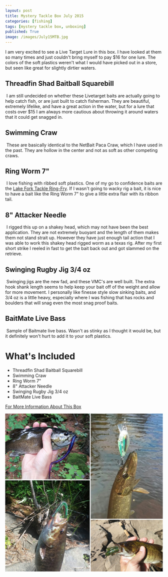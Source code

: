 ```yaml
---
layout: post
title: Mystery Tackle Box July 2015
categories: [fishing]
tags: [mystery tackle box, unboxing]
published: True
image: /images/July15MTB.jpg
---
```


I am very excited to see a Live Target Lure in this box. I have looked at them so many times and just couldn't bring myself to pay $16 for one lure. The colors of the soft plastics weren't what I would have picked out in a store, but seen like great for slightly dirtier waters.

## Threadfin Shad Baitball Squarebill
<img class="floatrightsm" src="http://mysterytacklebox.com/media/catalog/product/cache/1/small_image/175x141/9df78eab33525d08d6e5fb8d27136e95/b/a/baitball_squarebill_web.jpg" alt="">
I am still undecided on whether these Livetarget baits are actually going to help catch fish, or are just built to catch fisherman. They are beautiful, extremely lifelike, and have a great action in the water, but for a lure that costs over $15 I am always more cautious about throwing it around waters that it could get snagged in.

## Swimming Craw
<img class="floatrightsm" src="http://mysterytacklebox.com/media/catalog/product/cache/1/small_image/175x141/9df78eab33525d08d6e5fb8d27136e95/s/w/swimming_craw_web.jpg" alt="">
These are basically identical to the NetBait Paca Craw, which I have used in the past. They are hollow in the center and not as soft as other competing craws.

## Ring Worm 7"
<img class="floatrightsm" src="http://mysterytacklebox.com/media/catalog/product/cache/1/small_image/175x141/9df78eab33525d08d6e5fb8d27136e95/r/i/ringworm_web_1.jpg" alt="">
I love fishing with ribbed soft plastics. One of my go to confidence baits are the <a href="http://www.lftlures.com/catalog/lft-ring-fry">Lake Fork Tackle Ring-Fry</a>. If I wasn't going to wacky rig a bait, it is nice to have a bait like the Ring Worm 7" to give a little extra flair with its ribbon tail.

## 8" Attacker Needle
<img class="floatrightsm" src="http://mysterytacklebox.com/media/catalog/product/cache/1/small_image/175x141/9df78eab33525d08d6e5fb8d27136e95/a/t/attacker_needle_web_1.jpg" alt="">
I rigged this up on a shakey head, which may not have been the best application. They are not extremely buoyant and the length of them makes them not stand strait up. However they have just enough tail action that I was able to work this shakey head rigged worm as a texas rig. After my first short strike I reeled in fast to get the bait back out and got slammed on the retrieve.

## Swinging Rugby Jig 3/4 oz
<img class="floatrightsm" src="http://mysterytacklebox.com/media/catalog/product/cache/1/small_image/175x141/9df78eab33525d08d6e5fb8d27136e95/s/w/swinging_rugby_jig_web.jpg" alt="">
Swinging jigs are the new fad, and these VMC's are well built. The extra hook shank length seems to help keep your bait off of the weight and allow for more movement. I personally like finesse style slow sinking baits, and 3/4 oz is a little heavy, especially where I was fishing that has rocks and boulders that will snag even the most snag proof baits.

## BaitMate Live Bass
<img class="floatrightsm" src="http://mysterytacklebox.com/media/catalog/product/cache/1/small_image/175x141/9df78eab33525d08d6e5fb8d27136e95/2/0/2014_livebass_dip_web.jpg" alt="">
Sample of Baitmate live bass. Wasn't as stinky as I thought it would be, but it definitely won't hurt to add it to your soft plastics.

# What's Included

* Threadfin Shad Baitball Squarebill
* Swimming Craw
* Ring Worm 7"
* 8" Attacker Needle
* Swinging Rugby Jig 3/4 oz
* BaitMate Live Bass

[For More Information About This Box](http://www.mtb-baits.com/9o4)

<img class="centered" src="/images/July-MTBslam.jpg" alt="">
